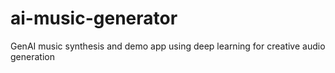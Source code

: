 # ai-music-generator
GenAI music synthesis and demo app using deep learning for creative audio generation
